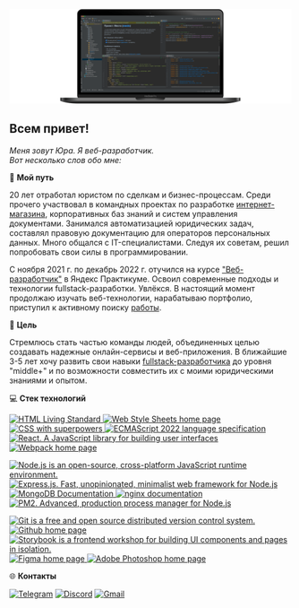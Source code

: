 ![Header](https://github.com/pnrf/pnrf/blob/main/assets/bgr-image-005.png)

## Всем привет!

*Меня зовут Юра. Я веб-разработчик.*  
*Вот несколько слов обо мне:*  

:moyai: **Мой путь**  
  
20 лет отработал юристом по сделкам и бизнес-процессам. Среди прочего участвовал в командных проектах по разработке [интернет-магазина](https://glance.ru), корпоративных баз знаний и систем управления документами. Занимался автоматизацией юридических задач, составлял правовую документацию для операторов персональных данных. Много общался с IT-специалистами. Следуя их советам, решил попробовать свои силы в программировании.  

С ноября 2021 г. по декабрь 2022 г. отучился на курсе ["Веб-разработчик"](https://practicum.yandex.ru/web/) в Яндекс Практикуме. Освоил современные подходы и технологии fullstack-разработки. Увлёкся. В настоящий момент продолжаю изучать веб-технологии, нарабатываю портфолио, приступил к активному поиску [работы](https://career.habr.com/pnrf).

:dart: **Цель**  
  
Стремлюсь стать частью команды людей, объединенных целью создавать надежные онлайн-сервисы и веб-приложения. В ближайшие 3-5 лет хочу развить свои навыки [fullstack-разработчика](https://habr.com/ru/articles/525510/) до уровня "middle+" и по возможности совместить их с моими юридическими знаниями и опытом.

:computer: **Стек технологий**  

<p>
    <a href="https://html.spec.whatwg.org/multipage/" >
        <img src="https://img.shields.io/badge/HTML5-informational?style=flat&logo=html5&logoColor=white&labelColor=E34F26&color=4E4E4E" alt="HTML Living Standard" />
    </a>
    <a href="https://www.w3.org/Style/CSS/Overview.ru.html" >
        <img src="https://img.shields.io/badge/CSS3-informational?style=flat&logo=css3&logoColor=white&labelColor=1572B6&color=4E4E4E" alt="Web Style Sheets home page" />
    </a>
    <a href="https://sass-lang.su" >
        <img src="https://img.shields.io/badge/Sass-informational?style=flat&logo=SASS&logoColor=white&labelColor=FF69B4&color=4E4E4E" alt="CSS with superpowers" />
    </a>
    <a href="https://www.ecma-international.org/publications-and-standards/standards/ecma-262/" >
        <img src="https://img.shields.io/badge/JavaScript-informational?style=flat&logo=JavaScript&logoColor=white&labelColor=F7DF1E&color=4E4E4E" alt="ECMAScript 2022 language specification" />
    </a>
    <a href="https://ru.react.js.org/docs/getting-started.html" >
        <img src="https://img.shields.io/badge/React.js-informational?style=flat&logo=React&logoColor=white&labelColor=61dafb&color=4e4e4e" alt="React. A JavaScript library for building user interfaces" />
    </a>
    <a href="https://webpack.js.org" >
        <img src="https://img.shields.io/badge/Webpack-informational?style=flat&logo=webpack&logoColor=white&labelColor=8DD6F9&color=4E4E4E" alt="Webpack home page" />
    </a>
</p>
<p>
    <a href="https://nodejs.org/ru/" >
        <img src="https://img.shields.io/badge/Node.js-informational?style=flat&logo=Node.js&logoColor=white&labelColor=6DA55F&color=4E4E4E" alt="Node.js is an open-source, cross-platform JavaScript runtime environment." />
    </a>
    <a href="https://expressjs.com/ru/" >
        <img src="https://img.shields.io/badge/Express.js-informational?style=flat&logo=Express&logoColor=white&labelColor=404D59&color=4E4E4E" alt="Express.js. Fast, unopinionated, minimalist web framework for Node.js" />
    </a>
    <a href="https://www.mongodb.com/docs/" >
        <img src="https://img.shields.io/badge/MongoDB-informational?style=flat&logo=MongoDB&logoColor=white&labelColor=4EA94B&color=4E4E4E" alt="MongoDB Documentation" />
    </a>
    <a href="https://nginx.org/ru/docs/" >
        <img src="https://img.shields.io/badge/nginx-informational?style=flat&logo=nginx&logoColor=white&labelColor=009639&color=4E4E4E" alt="nginx documentation" />
    </a>
    <a href="https://pm2.keymetrics.io" >
        <img src="https://img.shields.io/badge/pm2-informational?style=flat&logo=pm2&logoColor=white&labelColor=2B037A&color=4E4E4E" alt="PM2. Advanced, production process manager for Node.js" />
    </a>
</p>
<p>
    <a href="https://git-scm.com/doc" >
        <img src="https://img.shields.io/badge/Git-informational?style=flat&logo=git&logoColor=white&labelColor=F05032&color=4E4E4E" alt="Git is a free and open source distributed version control system." />
    </a>
    <a href="https://github.com" >
        <img src="https://img.shields.io/badge/GitHub-informational?style=flat&logo=GitHub&logoColor=white&labelColor=181717&color=4E4E4E" alt="Github home page" />
    </a>
    <a href="https://storybook.js.org" >
        <img src="https://img.shields.io/badge/Storybook-informational?style=flat&logo=Storybook&logoColor=white&labelColor=FF4785&color=4E4E4E" alt="Storybook is a frontend workshop for building UI components and pages in isolation." />
    </a>
    <a href="https://www.figma.com" >
        <img src="https://img.shields.io/badge/Figma-informational?style=flat&logo=figma&logoColor=white&labelColor=F24E1E&color=4E4E4E" alt="Figma home page" />
    </a>
    <a href="http://www.adobe.com/ru/products/photoshop/family/" >
        <img src="https://img.shields.io/badge/Photoshop-informational?style=flat&logo=Adobe-Photoshop&logoColor=white&labelColor=31A8FF&color=4E4E4E" alt="Adobe Photoshop home page" />
    </a>
</p>
  


:globe_with_meridians: **Контакты**  

[![Telegram](https://img.shields.io/badge/Telegram-26A5E4?style=for-the-badge&logo=telegram&logoColor=white)](https://t.me/pnrf_tg)
[![Discord](https://img.shields.io/badge/Discord-5865F2?style=for-the-badge&logo=Discord&logoColor=white)](https://discordapp.com/users/1058075588700672041)
[![Gmail](https://img.shields.io/badge/Gmail-CC0000?style=for-the-badge&logo=Gmail&logoColor=white)](mailto:pankratov.web@gmail.com)